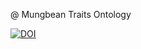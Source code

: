 @ Mungbean Traits Ontology

[![DOI](https://zenodo.org/badge/397267171.svg)](https://zenodo.org/doi/10.5281/zenodo.11473786)
